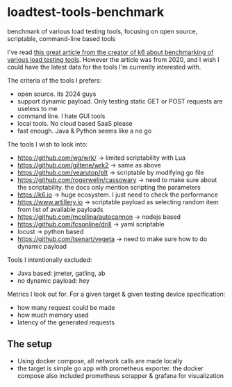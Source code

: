 # loadtest-tools-benchmark
benchmark of various load testing tools, focusing on open source, scriptable, command-line based tools

I've read [this great article from the creator of k6 about benchmarking of various load testing tools](https://grafana.com/blog/2020/03/03/open-source-load-testing-tool-review/). However the article was from 2020, and I wish I could have the latest data for the tools I'm currently interested with.

The criteria of the tools I prefers:
- open source. its 2024 guys
- support dynamic payload. Only testing static GET or POST requests are useless to me
- command line. I hate GUI tools
- local tools. No cloud based SaaS please
- fast enough. Java & Python seems like a no go

The tools I wish to look into:
- https://github.com/wg/wrk/ -> limited scriptability with Lua
- https://github.com/giltene/wrk2 -> same as above
- https://github.com/vearutop/plt -> scriptable by modifying go file
- https://github.com/rogerwelin/cassowary -> need to make sure about the scriptability. the docs only mention scripting the parameters
- https://k6.io -> huge ecosystem. I just need to check the performance
- https://www.artillery.io -> scriptable payload as selecting random item from list of available payloads
- https://github.com/mcollina/autocannon -> nodejs based
- https://github.com/fcsonline/drill -> yaml scriptable
- locust -> python based
- https://github.com/tsenart/vegeta -> need to make sure how to do dynamic payload

Tools I intentionally excluded:
- Java based: jmeter, gatling, ab
- no dynamic payload: hey
   
Metrics I look out for. For a given target & given testing device specification:
- how many request could be made
- how much memory used
- latency of the generated requests

## The setup
- Using docker compose, all network calls are made locally
- the target is simple go app with prometheus exporter. the docker compose also included prometheus scrapper & grafana for visualization



